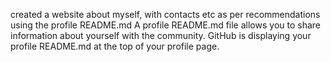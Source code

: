 created a website about myself, with contacts etc as per recommendations using the profile README.md
A profile README.md file allows you to share information about yourself with the community.
GitHub is displaying your profile README.md at the top of your profile page.
